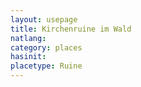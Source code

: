 ```yaml
---
layout: usepage
title: Kirchenruine im Wald
natlang:
category: places
hasinit:
placetype: Ruine
---
```

